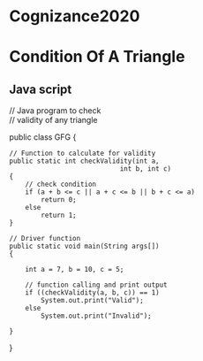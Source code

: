 # Cognizance2020
<!-- headings -->
# Condition Of A Triangle 

## Java script

// Java program to check  
// validity of any triangle 
  
public class GFG { 
  
  
    // Function to calculate for validity 
    public static int checkValidity(int a, 
                                int b, int c) 
    { 
        // check condition 
        if (a + b <= c || a + c <= b || b + c <= a) 
            return 0; 
        else
            return 1; 
    } 
  
    // Driver function 
    public static void main(String args[]) 
    { 
  
        int a = 7, b = 10, c = 5; 
      
        // function calling and print output 
        if ((checkValidity(a, b, c)) == 1) 
            System.out.print("Valid"); 
        else
            System.out.print("Invalid"); 
          
    } 
} 

